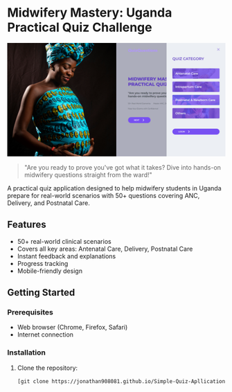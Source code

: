 # Midwifery Mastery: Uganda Practical Quiz Challenge

![Project Banner](./designs/screenshot%2002.png)

> "Are you ready to prove you've got what it takes? Dive into hands-on midwifery questions straight from the ward!"

A practical quiz application designed to help midwifery students in Uganda prepare for real-world scenarios with 50+ questions covering ANC, Delivery, and Postnatal Care.

## Features

- 50+ real-world clinical scenarios
- Covers all key areas: Antenatal Care, Delivery, Postnatal Care
- Instant feedback and explanations
- Progress tracking
- Mobile-friendly design

## Getting Started

### Prerequisites

- Web browser (Chrome, Firefox, Safari)
- Internet connection
### Installation
1. Clone the repository:
   ```bash
   [git clone https://jonathan908081.github.io/Simple-Quiz-Apllication]

